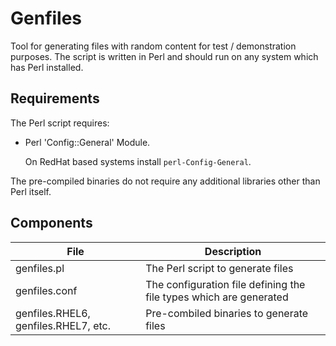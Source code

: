 # Genfiles

Tool for generating files with random content for test / demonstration purposes. The script is written in Perl and should run on any system which has Perl installed.

## Requirements

The Perl script requires:
- Perl 'Config::General' Module.

  On RedHat based systems install `perl-Config-General`.

The pre-compiled binaries do not require any additional libraries other than Perl itself.

## Components

File | Description
--- | ---
genfiles.pl | The Perl script to generate files
genfiles.conf | The configuration file defining the file types which are generated
genfiles.RHEL6, genfiles.RHEL7, etc. | Pre-combiled binaries to generate files
